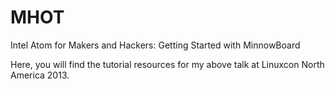 MHOT
====

Intel Atom for Makers and Hackers: Getting Started with MinnowBoard

Here, you will find the tutorial resources for my above talk at Linuxcon North America 2013.  

